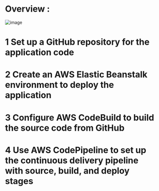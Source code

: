 # Overview : 

![image](https://github.com/user-attachments/assets/6c2c422c-f184-4ea2-b7d0-740e4e567954)

# 1 Set up a GitHub repository for the application code
# 2 Create an AWS Elastic Beanstalk environment to deploy the application
# 3 Configure AWS CodeBuild to build the source code from GitHub
# 4 Use AWS CodePipeline to set up the continuous delivery pipeline with source, build, and deploy stages
